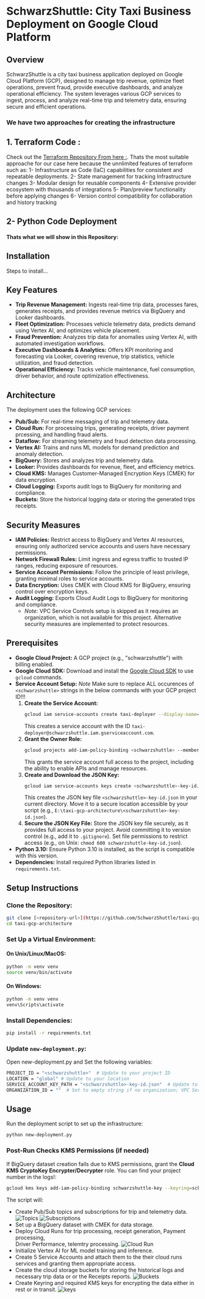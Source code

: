 # SchwarzShuttle: City Taxi Business Deployment on Google Cloud Platform

## Overview
SchwarzShuttle is a city taxi business application deployed on Google Cloud Platform (GCP), designed to manage trip revenue, optimize fleet operations, prevent fraud, provide executive dashboards, and analyze operational efficiency. The system leverages various GCP services to ingest, process, and analyze real-time trip and telemetry data, ensuring secure and efficient operations.

### We have two approaches for creating the infrastructure
## 1. Terraform Code : 
   Check out the [Terraform Repository From here :](https://github.com/SchwarzShuttle/Infrastructure-Terraform).
   Thats the most suitable approache for our case here because the unnlimited features of terraform such as:
      1- Infrastructure as Code (IaC) capabilities for consistent and repeatable deployments.
      2- State management for tracking Infrastructure changes
      3- Modular design for reusable components
      4- Extensive provider ecosystem with thousands of integrations
      5- Plan/preview functionality before applying changes
      6- Version control compatibility for collaboration and history tracking

## 2- Python Code Deployment 
   
   #### Thats what we will show in this Repository:

## Installation
Steps to install...

## Key Features
- **Trip Revenue Management:** Ingests real-time trip data, processes fares, generates receipts, and provides revenue metrics via BigQuery and Looker dashboards.
- **Fleet Optimization:** Processes vehicle telemetry data, predicts demand using Vertex AI, and optimizes vehicle placement.
- **Fraud Prevention:** Analyzes trip data for anomalies using Vertex AI, with automated investigation workflows.
- **Executive Dashboards & Analytics:** Offers KPI monitoring and forecasting via Looker, covering revenue, trip statistics, vehicle utilization, and fraud detection.
- **Operational Efficiency:** Tracks vehicle maintenance, fuel consumption, driver behavior, and route optimization effectiveness.

## Architecture
The deployment uses the following GCP services:
- **Pub/Sub:** For real-time messaging of trip and telemetry data.
- **Cloud Run:** For processing trips, generating receipts, driver payment prcessing, and handling fraud alerts.
- **Dataflow:** For streaming telemetry and fraud detection data processing.
- **Vertex AI:** Trains and runs ML models for demand prediction and anomaly detection.
- **BigQuery:** Stores and analyzes trip and telemetry data.
- **Looker:** Provides dashboards for revenue, fleet, and efficiency metrics.
- **Cloud KMS:** Manages Customer-Managed Encryption Keys (CMEK) for data encryption.
- **Cloud Logging:** Exports audit logs to BigQuery for monitoring and compliance.
- **Buckets:** Store the historical logging data or storing the generated trips receipts.
## Security Measures
- **IAM Policies:** Restrict access to BigQuery and Vertex AI resources, ensuring only authorized service accounts and users have necessary permissions.
- **Network Firewall Rules:** Limit ingress and egress traffic to trusted IP ranges, reducing exposure of resources.
- **Service Account Permissions:** Follow the principle of least privilege, granting minimal roles to service accounts.
- **Data Encryption:** Uses CMEK with Cloud KMS for BigQuery, ensuring control over encryption keys.
- **Audit Logging:** Exports Cloud Audit Logs to BigQuery for monitoring and compliance.
  - *Note:* VPC Service Controls setup is skipped as it requires an organization, which is not available for this project. Alternative security measures are implemented to protect resources.

## Prerequisites
- **Google Cloud Project:** A GCP project (e.g., "schwarzshuttle") with billing enabled.
- **Google Cloud SDK:** Download and install the [Google Cloud SDK](https://cloud.google.com/sdk/docs/install) to use `gcloud` commands.
- **Service Account Setup:**
  *Note* Make sure to replace ALL occurences of `<schwarzshuttle>` strings in the below commands with your GCP project ID!!!
  1. **Create the Service Account:**
     ```bash
     gcloud iam service-accounts create taxi-deployer --display-name="taxi-deployer" --description="Service account for deploying SchwarzShuttle infrastructure"  --project=<schwarzshuttle>
     ```
     This creates a service account with the ID `taxi-deployer@schwarzshuttle.iam.gserviceaccount.com`.
  2. **Grant the Owner Role:**
     ```bash
     gcloud projects add-iam-policy-binding <schwarzshuttle> --member="serviceAccount:taxi-deployer@<schwarzshuttle>.iam.gserviceaccount.com" --role="roles/owner"
     ```
     This grants the service account full access to the project, including the ability to enable APIs and manage resources.
  3. **Create and Download the JSON Key:**
     ```bash
     gcloud iam service-accounts keys create <schwarzshuttle>-key-id.json --iam-account=taxi-deployer@<schwarzshuttle>.iam.gserviceaccount.com --project=<schwarzshuttle>
     ```
     This creates the JSON key file `<schwarzshuttle>-key-id.json` in your current directory. Move it to a secure location accessible by your script (e.g., `E:\taxi-gcp-architecture\<schwarzshuttle>-key-id.json`).
  4. **Secure the JSON Key File:**
     Store the JSON key file securely, as it provides full access to your project. Avoid committing it to version control (e.g., add it to `.gitignore`).
     Set file permissions to restrict access (e.g., on Unix: `chmod 600 schwarzshuttle-key-id.json`).
- **Python 3.10:** Ensure Python 3.10 is installed, as the script is compatible with this version.
- **Dependencies:** Install required Python libraries listed in `requirements.txt`.

## Setup Instructions
### Clone the Repository:
```bash
git clone [<repository-url>](https://github.com/SchwarzShuttle/taxi-gcp-architecture.git)
cd taxi-gcp-architecture
```

### Set Up a Virtual Environment:
#### On Unix/Linux/MacOS:
```bash
python -m venv venv
source venv/bin/activate
```

#### On Windows:
```bash
python -m venv venv
venv\Scripts\activate
```

### Install Dependencies:
```bash
pip install -r requirements.txt
```

### Update `new-deployment.py`:
Open new-deployment.py and Set the following variables:
```bash
PROJECT_ID = "<schwarzshuttle>"  # Update to your project ID
LOCATION = "global" # Update to your location
SERVICE_ACCOUNT_KEY_PATH = "<schwarzshuttle>-key-id.json"  # Update to your service account key path
ORGANIZATION_ID = ""  # Set to empty string if no organization; VPC Service Controls requires an organization
```

## Usage
Run the deployment script to set up the infrastructure:
```bash
python new-deployment.py
```

### Post-Run Checks KMS Permissions (if needed)
 If BigQuery dataset creation fails due to KMS permissions, grant the **Cloud KMS CryptoKey Encrypter/Decrypter** role. You can find your project number in the logs!:
 ```bash
 gcloud kms keys add-iam-policy-binding schwarzshuttle-key --keyring=schwarzshuttle-keyring --location=global --project=<PROJECT_ID> --member=serviceAccount:bq-<PROJECT_NUMBER>@bigquery-encryption.iam.gserviceaccount.com --role=roles/cloudkms.cryptoKeyEncrypterDecrypter
```

The script will:
- Create Pub/Sub topics and subscriptions for trip and telemetry data.
![Topics](./assets/Topics.png)
![Subscriptions](./assets/PpubSub-Subscriptions.png)
- Set up a BigQuery dataset with CMEK for data storage.
- Deploy Cloud Runs for trip processing, receipt generation, Payment processing,    
Driver Performance, telemtry processing.
![Cloud Run](./assets/CloudRuns.png)
- Initialize Vertex AI for ML model training and inference.
- Create 5 Service Accounts and attach them to the their cloud runs services and granting them appropriate access.
- Create the cloud storage buckets for storing the historical logs and necessary trip data or or the Receipts reports.
![Buckets](./assets/buckets.png)
- Create Keyring and required KMS keys for encrypting the data either in rest or in transit.
![keys](./assets/keys.png)

